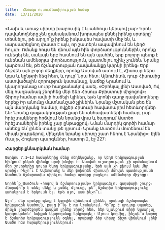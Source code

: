 ```yaml
---
title:  Հետագա ուսումնասիրության համար
date:  13/11/2020
---
```


«Նախ և առաջ սիրտը խաբուսիկ է և անհույս կերպով չար։ Կրոն դավանողները չեն ցանականում խորապես քննել իրենց սրտերը՝ տեսնելու, թե արդյո՞ք իրենք իսկապես հավատի մեջ են, և սարսափեցնող փաստ է այն, որ շատերն ապավինում են կեղծ հույսի։ Ոմանք հույս են դնում այն հին փորձառություններին, որոնք ունեցել են, սակայն երբ հասնում են այն պահին, երբ բոլորը պետք է ունենան ամենօրյա փորձառություն, պատմելու ոչինչ չունեն։ Նրանք կարծում են, թե ճշմարտության դավանանքը կփրկի իրենց։ Երբ ճնշվեն այն բոլոր մեղքերը, որոնք Աստված ատում է, Հիսուսը ներս կգա և կընթրի ձեզ հետ, և դուք՝ Նրա հետ։ Այնուհետև դուք Հիսուսից աստվածային զորություն կստանաք, կաճեք Նրանում և կկարողանաք սուրբ հաղթանակով ասել. «Օրհնյալ լինի Աստված, Ով մեզ հաղթանակ շնորհեց մեր Տեր Հիսուս Քրիստոսի միջոցով»։ Տիրոջ համար ավելի հաճելի կլիներ, եթե կրոնի գաղջ դավանողները երբեք Իր անունը մատնանշած չլինեին։ Նրանք մշտական բեռ են այն մարդկանց համար, ովքեր Հիսուսի հավատարիմ հետևորդներ են։ Նրանք գայթակղության քար են անհավատների համար, չար հրեշտակները հրճվում են նրանց վրա և ծաղրում Աստծո հրեշտաներին իրենց չար ընթացքով։ Նման մարդիկ գործի համար անեծք են՝ լինեն տանը թե դրսում։ Նրանք Աստծուն մոտենում են միայն շուրթերով, մինչդեռ նրանց սիրտը շատ հեռու է Նրանից»։ Էլեն Ուայթ, Հոգևոր պարգևներ, հատոր 2, էջ 227։

**Հարցեր քննարկման համար**

`Մարկոս 7.1–13 համարներից մենք տեղեկացանք, որ կեղծ երկրպագության հիմքում ընկած վիճակը սրտի խնդիր է։ Աստված ուշադրության չի արժանացնում մեր շուրթերից դուրս եկող երկրպագությանը, եթե այն չի բխում նաև մեր սրտից։ Ինչո՞ւ է Ավետարանը և մեր փոխարեն Հիսուսի մահվան պատմությունն Աստծուն ճշմարտապես սիրելու համար սրտերը բացելու ամենահզոր միջոցը։`

`Խորհե՛ք Աստծուն «հոգով և ճշմարտությամբ» երկրպագելու գաղափարի շուրջ։ Հնարավո՞ր է անել մեկը և չանել մյուսը, թե՞ ճշմարիտ երկրպագությունը պահանջում է երկուսն էլ։ Եթե այո, ապա ինչո՞ւ։`

`Այո՛, մեր սրտերը պետք է կարգին վիճակում լինեն, որպեսզի ճշմարտապես երկրպագեն Աստծուն, բայց ի՞նչ է դա նշանակում։ Պե՞տք է արդյոք սպասեք, մինչև լիարժեքորեն կապված լինեք Տիրոջ հետ, ձեր կյանքում տիրի կատարյալ կարգուկանոն՝ նախքան կկարողանաք երկրպագել։ Մյուս կողմից, ինչպե՞ս կարող է ճշմարիտ երկրպագությունն օգնել, որպեսզի ձեր սիրտը ճիշտ վիճակում լինի Աստծո հետ հարաբերություններում։`